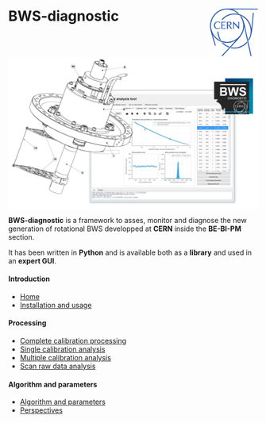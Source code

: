 # BWS-diagnostic<img src="images/cern_logo.jpg" width="100" align=right>

<img src="images/BWS_application_illustration.jpg" width="800" align=center>

**BWS-diagnostic** is a framework to asses, monitor and diagnose the new generation of rotational BWS developped at **CERN** inside the **BE-BI-PM** section.

It has been written in **Python** and is available both as a **library** and used in an **expert GUI**.

#### Introduction

* [Home](Home)
* [Installation and usage](Installation-and-usage)

#### Processing

* [Complete calibration processing](Complete-calibration-processing)
* [Single calibration analysis](Single-calibration-analysis)
* [Multiple calibration analysis](Multiple-calibration-analysis)
* [Scan raw data analysis](Scan-raw-data-analysis)

#### Algorithm and parameters

* [Algorithm and parameters](Algorithm-and-parameters)
* [Perspectives](Perspectives)




